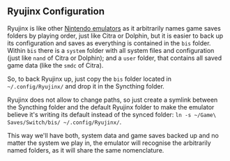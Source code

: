 ## Ryujinx Configuration

Ryujinx is like other [Nintendo emulators](README.md#nintendo-emulator-folders) as it arbitrarily names game saves folders by playing order, just like Citra or Dolphin, but it is easier to back up its configuration and saves as everything is contained in the ```bis``` folder. Within ```bis``` there is a ```system``` folder with all system files and configuration (just like ```nand``` of Citra or Dolphin); and a ```user``` folder, that contains all saved game data (like the ```smdc``` of Citra).

So, to back Ryujinx up, just copy the ```bis``` folder located in ```~/.config/Ryujinx/``` and drop it in the Syncthing folder. 

Ryujinx does not allow to change paths, so just create a symlink between the Syncthing folder and the default Ryujinx folder to make the emulator believe it's writing its default instead of the synced folder: ```ln -s ~/Game\ Saves/Switch/bis/ ~/.config/Ryujinx/```.

This way we'll have both, system data and game saves backed up and no matter the system we play in, the emulator will recognise the arbitrarily named folders, as it will share the same nomenclature. 
